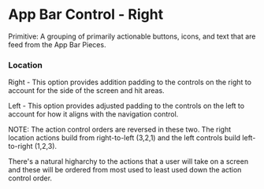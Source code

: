 # App Bar Control - Right

Primitive: A grouping of primarily actionable buttons, icons, and text that are feed from the App Bar Pieces.

### Location

Right - This option provides addition padding to the controls on the right to account for the side of the screen and hit areas.

Left - This option provides adjusted padding to the controls on the left to account for how it aligns with the navigation control.

NOTE: The action control orders are reversed in these two.  The right location actions build from right-to-left (3,2,1) and the left controls build left-to-right (1,2,3).

There's a natural higharchy to the actions that a user will take on a screen and these will be ordered from most used to least used down the action control order.